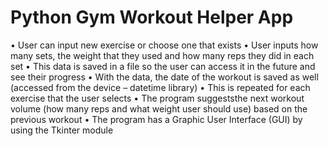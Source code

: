# Python Gym Workout Helper App

•	User can input new exercise or choose one that exists
•	User inputs how many sets, the weight that they used and how many reps they did in each set 
•	This data is saved in a file so the user can access it in the future and see their progress 
•	With the data, the date of the workout is saved as well (accessed from the device – datetime library)
•	This is repeated for each exercise that the user selects
•	The program suggeststhe next workout volume (how many reps and what weight user should use) based on the previous workout
•	The program has a Graphic User Interface (GUI) by using the Tkinter module
